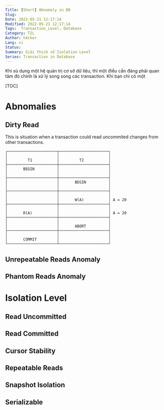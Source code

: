 ```yaml
---
Title: [Short] Abnomaly in DB 
Slug: 
Date: 2022-05-21 12:17:14
Modified: 2022-05-21 12:17:14
Tags:  Transaction_Level, Database
Category: TIL
Author: h4cker
Lang: vi
Status: 
Summary: Giải thích về Isolation Level
Series: Transaction in Database
---
```


Khi sủ dụng một hệ quản trị cơ sở dữ liệu, thì một điều cần đáng phải quan tâm đó chính là xử lý song song các transaction. Khi bạn chỉ có một 

[TOC]

# Abnomalies

## Dirty Read 

This is situation when a transaction could read uncommited changes from other transactions.

```
┌──────────────────────┬──────────────────────┐
│                      │                      │
│         T1           │         T2           │
├──────────────────────┼──────────────────────┤
│       BEGIN          │                      │
│                      │                      │
├──────────────────────┼──────────────────────┤
│                      │       BEGIN          │
│                      │                      │
├──────────────────────┼──────────────────────┤
│                      │                      │
│                      │       W(A)           │ A = 20
├──────────────────────┼──────────────────────┤
│                      │                      │
│       R(A)           │                      │ A = 20
├──────────────────────┼──────────────────────┤
│                      │                      │
│                      │       ABORT          │
├──────────────────────┼──────────────────────┤
│                      │                      │
│       COMMIT         │                      │
└──────────────────────┴──────────────────────┘
```



## Unrepeatable Reads Anomaly
## Phantom Reads Anomaly

# Isolation Level

## Read Uncommitted
## Read Committed

## Cursor Stability
## Repeatable Reads

## Snapshot Isolation
## Serializable

